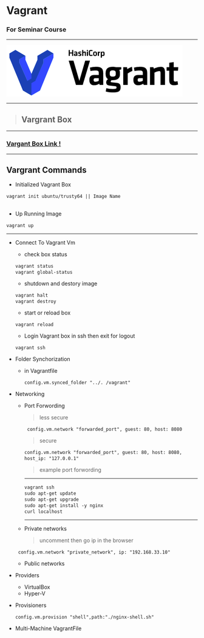 # Vagrant 

### For Seminar Course
---
![Vargtant](vagrant.png)

---

> ## Vargrant Box

---

### [Vargant Box Link ! ](https://app.vagrantup.com/boxes/search)

---

## Vargrant Commands

- Initialized Vagrant Box

```
vagrant init ubuntu/trusty64 || Image Name


```

- Up Running Image

```
vagrant up
```

---

- Connect To Vagrant Vm

  - check box status

  ```
  vagrant status
  vagrant global-status
  ```

  - shutdown and destory image

  ```
  vagrant halt
  vagrant destroy
  ```

  - start or reload box

  ```
  vagrant reload
  ```

  - Login Vagrant box in ssh then exit for logout

  ```
  vagrant ssh
  ```

- Folder Synchorization
  - in Vagrantfile
    ```
    config.vm.synced_folder "../. /vagrant"
    ```
- Networking
  - Port Forwording
    > less secure
    ```
     config.vm.network "forwarded_port", guest: 80, host: 8080
    ```
    > secure
    ```
    config.vm.network "forwarded_port", guest: 80, host: 8080, host_ip: "127.0.0.1"
    ```
    > example port forwording
    ***
    ```
    vagrant ssh
    sudo apt-get update
    sudo apt-get upgrade
    sudo apt-get install -y nginx
    curl localhost
    ```
    ***
  - Private networks
    > uncomment then go ip in the browser
  ```
   config.vm.network "private_network", ip: "192.168.33.10"
  ```
  - Public networks
- Providers
  - VirtualBox
  - Hyper-V
- Provisioners
  ```
  config.vm.provision "shell",path:"./nginx-shell.sh"
  ```
- Multi-Machine VagrantFile
